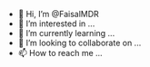 - 👋 Hi, I’m @FaisalMDR
- 👀 I’m interested in ...
- 🌱 I’m currently learning ...
- 💞️ I’m looking to collaborate on ...
- 📫 How to reach me ...

<!---
FaisalMDR/FaisalMDR is a ✨ special ✨ repository because its `README.md` (this file) appears on your GitHub profile.
You can click the Preview link to take a look at your changes.
--->
